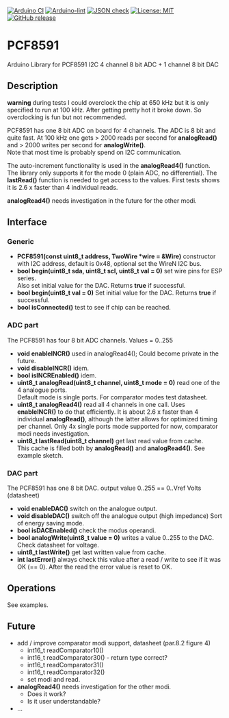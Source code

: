 
[![Arduino CI](https://github.com/RobTillaart/PCF8591/workflows/Arduino%20CI/badge.svg)](https://github.com/marketplace/actions/arduino_ci)
[![Arduino-lint](https://github.com/RobTillaart/PCF8591/actions/workflows/arduino-lint.yml/badge.svg)](https://github.com/RobTillaart/PCF8591/actions/workflows/arduino-lint.yml)
[![JSON check](https://github.com/RobTillaart/PCF8591/actions/workflows/jsoncheck.yml/badge.svg)](https://github.com/RobTillaart/PCF8591/actions/workflows/jsoncheck.yml)
[![License: MIT](https://img.shields.io/badge/license-MIT-green.svg)](https://github.com/RobTillaart/PCF8591/blob/master/LICENSE)
[![GitHub release](https://img.shields.io/github/release/RobTillaart/PCF8591.svg?maxAge=3600)](https://github.com/RobTillaart/PCF8591/releases)


# PCF8591

Arduino Library for PCF8591 I2C 4 channel 8 bit ADC + 1 channel 8 bit DAC


## Description

**warning** during tests I could overclock the chip at 650 kHz but it is only specified 
to run at 100 kHz. After getting pretty hot it broke down. 
So overclocking is fun but not recommended.

PCF8591 has one 8 bit ADC on board for 4 channels. The ADC is 8 bit and quite fast.
At 100 kHz one gets \> 2000 reads per second for **analogRead()** and 
\> 2000 writes per second for **analogWrite()**.  
Note that most time is probably spend on I2C communication.

The auto-increment functionality is used in the **analogRead4()** function.
The library only supports it for the mode 0 (plain ADC, no differential). 
The **lastRead()** function is needed to get access to the values.
First tests shows it is 2.6 x faster than 4 individual reads.

**analogRead4()** needs investigation in the future for the other modi.


## Interface

### Generic

- **PCF8591(const uint8_t address, TwoWire \*wire = &Wire)** constructor with I2C address, 
default is 0x48, optional set the WireN I2C bus.
- **bool begin(uint8_t sda, uint8_t scl, uint8_t val = 0)** set wire pins for ESP series.   
Also set initial value for the DAC. Returns **true** if successful.
- **bool begin(uint8_t val = 0)** Set initial value for the DAC. Returns **true** if successful.
- **bool isConnected()** test to see if chip can be reached.


### ADC part

The PCF8591 has four 8 bit ADC channels. Values = 0..255

- **void enableINCR()** used in analogRead4(); Could become private in the future.
- **void disableINCR()** idem.
- **bool isINCREnabled()** idem.
- **uint8_t analogRead(uint8_t channel, uint8_t mode = 0)** read one of the 4 analogue ports.  
Default mode is single ports. For comparator modes test datasheet.
- **uint8_t analogRead4()** read all 4 channels in one call. 
Uses **enableINCR()** to do that efficiently. 
It is about 2.6 x faster than 4 individual **analogRead()**, although the latter 
allows for optimized timing per channel. 
Only 4x single ports mode supported for now, comparator modi needs investigation.
- **uint8_t lastRead(uint8_t channel)** get last read value from cache.  
This cache is filled both by **analogRead()** and **analogRead4()**. See example sketch.


### DAC part

The PCF8591 has one 8 bit DAC. output value 0..255 == 0..Vref Volts (datasheet)

- **void enableDAC()** switch on the analogue output.
- **void disableDAC()** switch off the analogue output (high impedance) Sort of energy saving mode.
- **bool isDACEnabled()** check the modus operandi.
- **bool analogWrite(uint8_t value = 0)** writes a value 0..255 to the DAC. Check datasheet for voltage.
- **uint8_t lastWrite()** get last written value from cache.
- **int lastError()** always check this value after a read / write to see if it was OK (== 0).
After the read the error value is reset to OK.


## Operations

See examples.


## Future

- add / improve comparator modi support,  datasheet (par.8.2 figure 4)
  - int16_t readComparator10()
  - int16_t readComparator30() - return type correct?
  - int16_t readComparator31()
  - int16_t readComparator32()
  - set modi and read.
- **analogRead4()** needs investigation for the other modi. 
  - Does it work?  
  - Is it user understandable?
- ...

